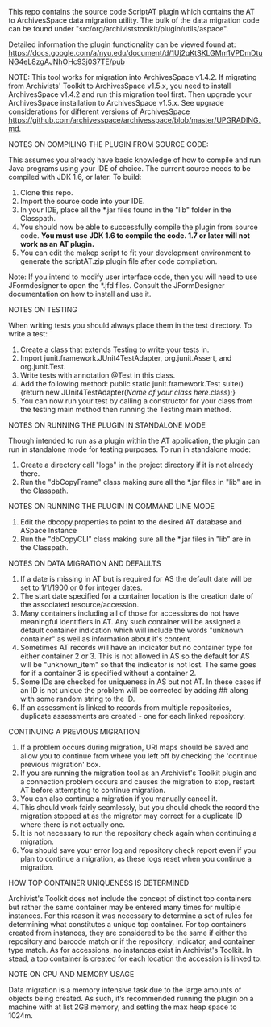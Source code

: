 This repo contains the source code ScriptAT plugin which contains the AT to ArchivesSpace data migration
utility. The bulk of the data migration code can be found under "src/org/archiviststoolkit/plugin/utils/aspace".

Detailed information the plugin functionality can be viewed found at:
https://docs.google.com/a/nyu.edu/document/d/1Uj2qKtSKLGMm1VPDmDtuNG4eL8zgAJNhOHc93j0S7TE/pub

NOTE: This tool works for migration into ArchivesSpace v1.4.2. If migrating from Archivists' Toolkit to ArchivesSpace v1.5.x, you need to install ArchivesSpace v1.4.2 and run this migration tool first.  Then upgrade your ArchivesSpace installation to ArchivesSpace v1.5.x. See upgrade considerations for different versions of ArchivesSpace https://github.com/archivesspace/archivesspace/blob/master/UPGRADING.md.

NOTES ON COMPILING THE PLUGIN FROM SOURCE CODE:

This assumes you already have basic knowledge of how to compile and run Java programs using your
IDE of choice. The current source needs to be compiled with JDK 1.6, or later. To build:

1. Clone this repo.
2. Import the source code into your IDE.
3. In your IDE, place all the *.jar files found in the "lib" folder in the Classpath.
4. You should now be able to successfully compile the plugin from source code. **You must use JDK 1.6 to compile 
   the code. 1.7 or later will not work as an AT plugin.**
5. You can edit the makep script to fit your development environment to generate the scriptAT.zip plugin
   file after code compilation.

Note: If you intend to modify user interface code, then you will need to use JFormdesigner to open
the *.jfd files. Consult the JFormDesigner documentation on how to install and use it.

NOTES ON TESTING

When writing tests you should always place them in the test directory. To write a test:

1. Create a class that extends Testing to write your tests in.
2. Import junit.framework.JUnit4TestAdapter, org.junit.Assert, and org.junit.Test.
3. Write tests with annotation @Test in this class.
4. Add the following method:
    public static junit.framework.Test suite() {return new JUnit4TestAdapter(*Name of your class here*.class);}
5. You can now run your test by calling a constructor for your class from the testing main method then running the 
   Testing main method.

NOTES ON RUNNING THE PLUGIN IN STANDALONE MODE

Though intended to run as a plugin within the AT application, the plugin can run in standalone
mode for testing purposes. To run in standalone mode:

1. Create a directory call "logs" in the project directory if it is not already there.
2. Run the "dbCopyFrame" class making sure all the *.jar files in "lib" are in the Classpath.


NOTES ON RUNNING THE PLUGIN IN COMMAND LINE MODE

1. Edit the dbcopy.properties to point to the desired AT database and ASpace Instance
2. Run the "dbCopyCLI" class making sure all the *.jar files in "lib" are in the Classpath.

NOTES ON DATA MIGRATION AND DEFAULTS

1. If a date is missing in AT but is required for AS the default date will be set to 1/1/1900 or 0 for integer dates.
2. The start date specified for a container location is the creation date of the associated resource/accession.
3. Many containers including all of those for accessions do not have meaningful identifiers in AT. Any such 
container will be assigned a default container indication which will include the words "unknown container" as 
well as information about it's content.
3. Sometimes AT records will have an indicator but no container type for either container 2 or 3. This is not 
allowed in AS so the default for AS will be "unknown_item" so that the indicator is not lost. The same goes for if 
a container 3 is specified without a container 2.
4. Some IDs are checked for uniqueness in AS but not AT. In these cases if an ID is not unique the problem will be 
corrected by adding ## along with some random string to the ID.
5. If an assessment is linked to records from multiple repositories, duplicate assessments are created - one for 
each linked repository.

CONTINUING A PREVIOUS MIGRATION

1. If a problem occurs during migration, URI maps should be saved and allow you to continue from where you left 
off by checking the 'continue previous migration' box.
2. If you are running the migration tool as an Archivist's Toolkit plugin and a connection problem occurs and 
causes the migration to stop, restart AT before attempting to continue migration.
2. You can also continue a migration if you manually cancel it.
3. This should work fairly seamlessly, but you should check the record the migration stopped at as the migrator 
may correct for a duplicate ID where there is not actually one.
4. It is not necessary to run the repository check again when continuing a migration.
5. You should save your error log and repository check report even if you plan to continue a migration, as these 
logs reset when you continue a migration.

HOW TOP CONTAINER UNIQUENESS IS DETERMINED

Archivist's Toolkit does not include the concept of distinct top containers but rather the same container may 
be entered many times for multiple instances. For this reason it was necessary to determine a set of rules for 
determining what constitutes a unique top container. For top containers created from instances, they are considered 
to be the same if either the repository and barcode match or if the repository, indicator, and container type 
match. As for accessions, no instances exist in Archivist's Toolkit. In stead, a top container is created for each 
location the accession is linked to.

NOTE ON CPU AND MEMORY USAGE

Data migration is a memory intensive task due to the large amounts of objects being created.
As such, it’s recommended running the plugin on a machine with at list 2GB memory, and setting
the max heap space to 1024m.
